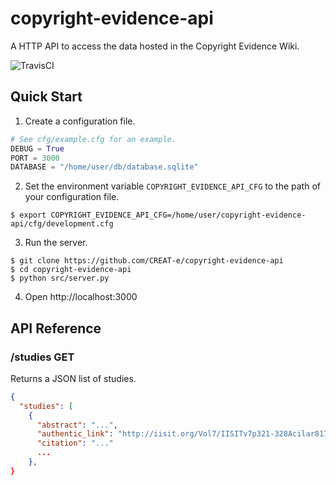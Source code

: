 # copyright-evidence-api
A HTTP API to access the data hosted in the Copyright Evidence Wiki.

![TravisCI](https://travis-ci.org/CREAT-e/copyright-evidence-api.svg?branch=master)

## Quick Start

1. Create a configuration file.

```python
# See cfg/example.cfg for an example.
DEBUG = True
PORT = 3000
DATABASE = "/home/user/db/database.sqlite"
```

2. Set the environment variable `COPYRIGHT_EVIDENCE_API_CFG` to the path of your configuration file.

```shell
$ export COPYRIGHT_EVIDENCE_API_CFG=/home/user/copyright-evidence-api/cfg/development.cfg
```
3. Run the server.

```shell
$ git clone https://github.com/CREAT-e/copyright-evidence-api
$ cd copyright-evidence-api
$ python src/server.py
```

4. Open http://localhost:3000

## API Reference

### /studies GET

Returns a JSON list of studies.

```json
{
  "studies": [
    {
      "abstract": "...", 
      "authentic_link": "http://iisit.org/Vol7/IISITv7p321-328Acilar817.pdf", 
      "citation": "..."
      ...
    }, 
}
```